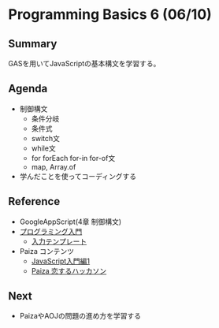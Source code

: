 # Programming Basics 6 (06/10)

## Summary

GASを用いてJavaScriptの基本構文を学習する。
 
## Agenda

- 制御構文
  - 条件分岐
  - 条件式
  - switch文
  - while文
  - for forEach for-in for-of文
  - map, Array.of
- 学んだことを使ってコーディングする

## Reference

- GoogleAppScript(4章 制御構文)
- [プログラミング入門](https://onlinejudge.u-aizu.ac.jp/courses/lesson/2/ITP1/1)
  - [入力テンプレート](https://github.com/omas-public/AOJ2)
- Paiza コンテンツ
  - [JavaScript入門編1](https://paiza.jp/works/js/primer/beginner-js1)
  - [Paiza 恋するハッカソン](https://paiza.jp/poh/hatsukoi)

## Next

- PaizaやAOJの問題の進め方を学習する
